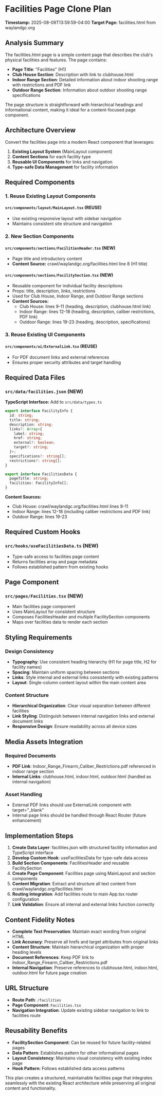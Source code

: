 # Facilities Page Clone Plan
**Timestamp:** 2025-08-09T13:59:59-04:00
**Target Page:** facilities.html from waylandgc.org

## Analysis Summary

The facilities.html page is a simple content page that describes the club's physical facilities and features. The page contains:
- **Page Title**: "Facilities" (H1)
- **Club House Section**: Description with link to clubhouse.html
- **Indoor Range Section**: Detailed information about indoor shooting range with restrictions and PDF link
- **Outdoor Range Section**: Information about outdoor shooting range specifications

The page structure is straightforward with hierarchical headings and informational content, making it ideal for a content-focused page component.

## Architecture Overview

Convert the facilities page into a modern React component that leverages:
1. **Existing Layout System** (MainLayout component)
2. **Content Sections** for each facility type
3. **Reusable UI Components** for links and navigation
4. **Type-safe Data Management** for facility information

## Required Components

### 1. Reuse Existing Layout Components

#### `src/components/layout/MainLayout.tsx` (REUSE)
- Use existing responsive layout with sidebar navigation
- Maintains consistent site structure and navigation

### 2. New Section Components

#### `src/components/sections/FacilitiesHeader.tsx` (NEW)
- Page title and introductory content
- **Content Source:** crawl/waylandgc.org/facilities.html line 8 (H1 title)

#### `src/components/sections/FacilitySection.tsx` (NEW)  
- Reusable component for individual facility descriptions
- Props: title, description, links, restrictions
- Used for Club House, Indoor Range, and Outdoor Range sections
- **Content Sources:**
  - Club House: lines 9-11 (heading, description, clubhouse.html link)
  - Indoor Range: lines 12-18 (heading, description, caliber restrictions, PDF link)  
  - Outdoor Range: lines 19-23 (heading, description, specifications)

### 3. Reuse Existing UI Components

#### `src/components/ui/ExternalLink.tsx` (REUSE)
- For PDF document links and external references
- Ensures proper security attributes and target handling

## Required Data Files

### `src/data/facilities.json` (NEW)
**TypeScript Interface:** Add to `src/data/types.ts`
```typescript
export interface FacilityInfo {
  id: string;
  title: string;
  description: string;
  links?: Array<{
    label: string;
    href: string;
    external?: boolean;
    target?: string;
  }>;
  specifications?: string[];
  restrictions?: string[];
}

export interface FacilitiesData {
  pageTitle: string;
  facilities: FacilityInfo[];
}
```
**Content Sources:**
- Club House: crawl/waylandgc.org/facilities.html lines 9-11
- Indoor Range: lines 12-18 (including caliber restrictions and PDF link)
- Outdoor Range: lines 19-23

## Required Custom Hooks

### `src/hooks/useFacilitiesData.ts` (NEW)
- Type-safe access to facilities page content
- Returns facilities array and page metadata
- Follows established pattern from existing hooks

## Page Component

### `src/pages/Facilities.tsx` (NEW)
- Main facilities page component
- Uses MainLayout for consistent structure
- Composes FacilitiesHeader and multiple FacilitySection components
- Maps over facilities data to render each section

## Styling Requirements

### Design Consistency
- **Typography**: Use consistent heading hierarchy (H1 for page title, H2 for facility names)
- **Spacing**: Maintain uniform spacing between sections
- **Links**: Style internal and external links consistently with existing patterns
- **Layout**: Single-column content layout within the main content area

### Content Structure
- **Hierarchical Organization**: Clear visual separation between different facilities
- **Link Styling**: Distinguish between internal navigation links and external document links
- **Responsive Design**: Ensure readability across all device sizes

## Media Assets Integration

### Required Documents
- **PDF Link**: Indoor_Range_Firearm_Caliber_Restrictions.pdf referenced in indoor range section
- **Internal Links**: clubhouse.html, indoor.html, outdoor.html (handled as internal navigation)

### Asset Handling
- External PDF links should use ExternalLink component with target="_blank"
- Internal page links should be handled through React Router (future enhancement)

## Implementation Steps

1. **Create Data Layer**: facilities.json with structured facility information and TypeScript interface
2. **Develop Custom Hook**: useFacilitiesData for type-safe data access
3. **Build Section Components**: FacilitiesHeader and reusable FacilitySection
4. **Create Page Component**: Facilities page using MainLayout and section components
5. **Content Migration**: Extract and structure all text content from crawl/waylandgc.org/facilities.html
6. **Routing Integration**: Add facilities route to main App.tsx router configuration
7. **Link Validation**: Ensure all internal and external links function correctly

## Content Fidelity Notes

- **Complete Text Preservation**: Maintain exact wording from original HTML
- **Link Accuracy**: Preserve all hrefs and target attributes from original links
- **Content Structure**: Maintain hierarchical organization with proper heading levels
- **Document References**: Keep PDF link to Indoor_Range_Firearm_Caliber_Restrictions.pdf
- **Internal Navigation**: Preserve references to clubhouse.html, indoor.html, outdoor.html for future page creation

## URL Structure

- **Route Path**: `/facilities`
- **Page Component**: `Facilities.tsx`
- **Navigation Integration**: Update existing sidebar navigation to link to facilities route

## Reusability Benefits

- **FacilitySection Component**: Can be reused for future facility-related pages
- **Data Pattern**: Establishes pattern for other informational pages
- **Layout Consistency**: Maintains visual consistency with existing index page
- **Hook Pattern**: Follows established data access patterns

This plan creates a structured, maintainable facilities page that integrates seamlessly with the existing React architecture while preserving all original content and functionality.